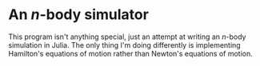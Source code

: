 # An $n$-body simulator
This program isn't anything special, just an attempt at writing an $n$-body
simulation in Julia. The only thing I'm doing differently is implementing
Hamilton's equations of motion rather than Newton's equations of motion.
